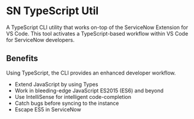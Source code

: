 # SN TypeScript Util

A TypeScript CLI utility that works on-top of the ServiceNow Extension for VS Code. This tool activates a TypeScript-based workflow within VS Code for ServiceNow developers.

## Benefits

Using TypeScript, the CLI provides an enhanced developer workflow.

- Extend JavaScript by using Types
- Work in bleeding-edge JavaScript ES2015 (ES6) and beyond
- Use IntelliSense for intelligent code-completion
- Catch bugs before syncing to the instance
- Escape ES5 in ServiceNow
